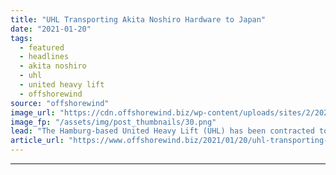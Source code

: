 ```yaml
---
title: "UHL Transporting Akita Noshiro Hardware to Japan"
date: "2021-01-20"
tags: 
  - featured
  - headlines
  - akita noshiro
  - uhl
  - united heavy lift
  - offshorewind
source: "offshorewind"
image_url: "https://cdn.offshorewind.biz/wp-content/uploads/sites/2/2021/01/20103009/UHL-Transporting-Akita-Noshiro-Hardware-to-Japan.png"
image_fp: "/assets/img/post_thumbnails/30.png"
lead: "The Hamburg-based United Heavy Lift (UHL) has been contracted to transport 20 monopiles and"
article_url: "https://www.offshorewind.biz/2021/01/20/uhl-transporting-akita-noshiro-hardware-to-japan/"
---
```


---
